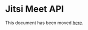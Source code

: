 # Jitsi Meet API

This document has been moved [here](https://jitsi.github.io/handbook/docs/dev-guide/dev-guide-iframe).
